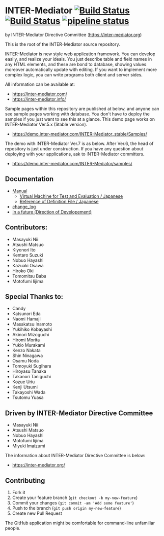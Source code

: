 # INTER-Mediator [![Build Status](https://github.com/INTER-Mediator/INTER-Mediator/actions/workflows/php.yml/badge.svg)](https://github.com/INTER-Mediator/INTER-Mediator/actions/workflows/php.yml) [![Build Status](https://circleci.com/gh/INTER-Mediator/INTER-Mediator/tree/master.svg?style=shield)](https://circleci.com/gh/INTER-Mediator/INTER-Mediator) [![pipeline status](https://gitlab.com/INTER-Mediator/INTER-Mediator/badges/master/pipeline.svg)](https://gitlab.com/INTER-Mediator/INTER-Mediator/pipelines)
by INTER-Mediator Directive Committee (https://inter-mediator.org)

This is the root of the INTER-Mediator source repository.

INTER-Mediator is new style web application framework.
You can develop easily, and realize your ideals.
You just describe table and field names in any HTML elements,
and these are bond to database, showing values moreover automatically update with editing.
If you want to implement more complex logic, you can write programs both client and server sides.

All information can be available at:
- https://inter-mediator.com/
- https://inter-mediator.info/

Sample pages within this repository are published at below,
and anyone can see sample pages working with database.
You don't have to deploy the samples if you just want to see this at a glance.
This demo page works on INTER-Mediator Ver.5.x (Stable version).
- https://demo.inter-mediator.com/INTER-Mediator_stable/Samples/

The demo with INTER-Mediator Ver.7 is as below. After Ver.6, the head of repository is just under construction.
If you have any question about deploying with your applications, ask to INTER-Mediator committers.
- https://demo.inter-mediator.com/INTER-Mediator/samples/

## Documentation

+ [Manual](https://inter-mediator.info/)
	+ [Virtual Machine for Test and Evaluation / Japanese](https://inter-mediator.info/ja/for-novices/vm.html)
	+ [Reference of Definition File / Japanese](https://inter-mediator.info/ja/for-developers/index.html)
+ [change_log](https://github.com/INTER-Mediator/INTER-Mediator/blob/master/dist-docs/change_log.txt)
+ [In a future (Direction of Developement)](https://github.com/INTER-Mediator/INTER-Mediator/wiki/Direction-of-INTER-Mediator-Development)

## Contributors:
- Masayuki Nii
- Atsushi Matsuo
- Kiyonori Ito
- Kentaro Suzuki
- Nobuo Hayashi
- Kazuaki Osawa
- Hiroko Oki
- Tomomitsu Baba
- Motofumi Iijima

## Special Thanks to:
- Candy
- Katsunori Eda
- Naomi Hamaji
- Masakatsu Inamoto
- Yukihiko Kobayashi
- Akinori Mizoguchi
- Hiromi Morita
- Yukio Murakami
- Kenzo Nakata
- Shin Ninagawa
- Osamu Noda
- Tomoyuki Sugihara
- Hiroyasu Tanaka
- Takanori Taniguchi
- Kozue Uriu
- Kenji Utsumi
- Takayoshi Wada
- Tsutomu Yuasa

## Driven by INTER-Mediator Directive Committee
- Masayuki Nii
- Atsushi Matsuo
- Nobuo Hayashi
- Motofumi Iijima
- Miyuki Imaizumi

The information about INTER-Mediator Directive Committee is below:
- https://inter-mediator.org/

## Contributing

1. Fork it
2. Create your feature branch (`git checkout -b my-new-feature`)
3. Commit your changes (`git commit -am 'Add some feature'`)
4. Push to the branch (`git push origin my-new-feature`)
5. Create new Pull Request

The GitHub application might be comfortable for command-line unfamiliar people.
